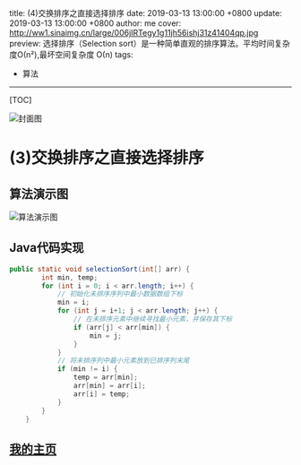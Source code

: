 title:  (4)交换排序之直接选择排序
date: 2019-03-13 13:00:00 +0800
update: 2019-03-13 13:00:00 +0800
author: me
cover: http://ww1.sinaimg.cn/large/006jIRTegy1g11jh56ishj31z41404qp.jpg
preview:  选择排序（Selection sort）是一种简单直观的排序算法。平均时间复杂度О(n²),最坏空间复杂度	О(n)
tags:

  -  算法

---



[TOC]

![封面图](http://ww1.sinaimg.cn/large/006jIRTegy1g11jh56ishj31z41404qp.jpg)

# (3)交换排序之直接选择排序

## 算法演示图

![算法演示图](http://ww1.sinaimg.cn/large/006jIRTegy1g11jle8274g302s0ab755.gif)

## Java代码实现

```java
public static void selectionSort(int[] arr) {
	    int min, temp;
        for (int i = 0; i < arr.length; i++) {
            // 初始化未排序序列中最小数据数组下标
            min = i;
            for (int j = i+1; j < arr.length; j++) {
                // 在未排序元素中继续寻找最小元素，并保存其下标
                if (arr[j] < arr[min]) {
                    min = j;
                }
            }
            // 将未排序列中最小元素放到已排序列末尾
            if (min != i) {
                temp = arr[min];
                arr[min] = arr[i];
                arr[i] = temp;
            }
        }
    }
```

## [我的主页](https://suveng.github.io/blog/)